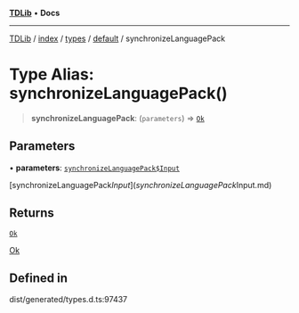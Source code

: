 [**TDLib**](../../../../../../README.md) • **Docs**

***

[TDLib](../../../../../../modules.md) / [index](../../../../../README.md) / [types](../../../README.md) / [default](../README.md) / synchronizeLanguagePack

# Type Alias: synchronizeLanguagePack()

> **synchronizeLanguagePack**: (`parameters`) => [`Ok`](Ok.md)

## Parameters

• **parameters**: [`synchronizeLanguagePack$Input`](synchronizeLanguagePack$Input.md)

[synchronizeLanguagePack$Input](synchronizeLanguagePack$Input.md)

## Returns

[`Ok`](Ok.md)

[Ok](Ok.md)

## Defined in

dist/generated/types.d.ts:97437
